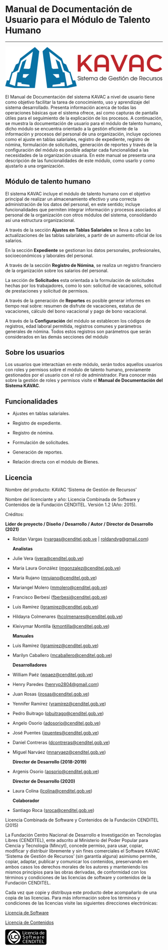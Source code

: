 # Manual de Documentación de Usuario para el Módulo de Talento Humano
*********************************************************************

![Screenshot](img/logokavac.png#imagen)

El Manual de Documentación del sistema KAVAC a nivel de usuario tiene como objetivo facilitar la tarea de conocimiento, uso y aprendizaje del sistema desarrollado. Presenta información acerca de todas las operaciones básicas que el sistema ofrece, así como capturas de pantalla útiles para el seguimiento de la explicación de los procesos. A continuación, se muestra la documentación de usuario para el módulo de talento humano, dicho módulo se encuentra orientado a la gestión eficiente de la información y procesos del personal de una organización, incluye opciones como el ajuste en tablas salariales, registro de expediente, registro de nómina, formulación de solicitudes, generación de reportes y través de la configuración del módulo es posible adaptar cada funcionalidad a las necesidades de la organización usuaria. En este manual se presenta una descripción de las funcionalidades de este módulo, como usarlo y como ajustarlo a una organización. 

## Módulo de talento humano

El sistema KAVAC incluye el módulo de talento humano con el objetivo principal de realizar un almacenamiento efectivo y una correcta administración de los datos del personal, en este sentido; incluye funcionalidades que permiten integrar información y procesos asociados al personal de la organización con otros módulos del sistema, consolidando así una estructura organizacional.  

A través de la sección **Ajustes en Tablas Salariales** se lleva a cabo las actualizaciones de las tablas salariales, a partir de un aumento oficial de los salarios.   

En la sección **Expediente** se gestionan los datos personales, profesionales, socioeconómicos y laborales del personal.

A través de la sección **Registro de Nómina**, se realiza un registro financiero de la organización sobre los salarios del personal.

La sección de **Solicitudes** esta orientada a la formulación de solicitudes hechas por los trabajadores, como lo son: solicitud de vacaciones, solicitud de prestaciones y solicitud de permisos.

A través de la generación de **Reportes** es posible generar informes en tiempo real sobre: resumen de disfrute de vacaciones, estatus de vacaciones, cálculo del bono vacacional y pago de bono vacacional.  

A través de la **Configuración** del módulo se establecen los códigos de registros, edad laboral permitida, registros comunes y parámetros generales de nómina.   Todos estos registros son parámetros que serán considerados en las demás secciones del módulo

## Sobre los usuarios

Los usuarios que interactúan en este módulo, serán todos aquellos usuarios con roles y permisos sobre el módulo de talento humano, previamente gestionados por el usuario con el rol de administrador. Para conocer más sobre la gestión de roles y permisos visite el **Manual de Documentación del Sistema KAVAC**.


## Funcionalidades

-	Ajustes en tablas salariales.

-  Registro de expediente. 

-  Registro de nómina.

-	Formulación de solicitudes.

-  Generación de reportes.   

-  Relación directa con el módulo de Bienes. 



## Licencia

Nombre del producto: KAVAC ‘Sistema de Gestión de Recursos’

   Nombre del licenciante y año: Licencia Combinada de Software y Contenidos de la Fundación CENDITEL. Versión 1.2 (Año: 2015).

   Créditos: 
   
   **Líder de proyecto / Diseño / Desarrollo / Autor / Director de Desarrollo (2021)**

- Roldan Vargas (rvargas@cenditel.gob.ve | roldandvg@gmail.com)

   **Analistas**

- Julie Vera (jvera@cenditel.gob.ve)
- María Laura González (mgonzalez@cenditel.gob.ve)
- María Rujano (mrujano@cenditel.gob.ve)
- Mariangel Molero (mmolero@cenditel.gob.ve)
- Francisco Berbesí (fberbesi@cenditel.gob.ve)
- Luis Ramírez (lgramirez@cenditel.gob.ve)
- Hildayra Colmenares (hcolmenares@cenditel.gob.ve)
- Kleivymar Montilla (kmontilla@cenditel.gob.ve)

   **Manuales**

- Luis Ramírez (lgramirez@cenditel.gob.ve)
- Marilyn Caballero (mcaballero@cenditel.gob.ve)

   **Desarrolladores**

- William Paéz (wpaez@cenditel.gob.ve)
- Henry Paredes (henryp2804@gmail.com)
- Juan Rosas (jrosas@cenditel.gob.ve)
- Yennifer Ramírez (yramirez@cenditel.gob.ve)
- Pedro Buitrago (pbuitrago@cenditel.gob.ve)
- Angelo Osorio (adosorio@cenditel.gob.ve)
- José Puentes (jpuentes@cenditel.gob.ve)
- Daniel Contreras (dcontreras@cenditel.gob.ve)
- Miguel Narváez (mnarvaez@cenditel.gob.ve)

   **Director de Desarrollo (2018-2019)**

- Argenis Osorio (aosorio@cenditel.gob.ve)
   
   **Director de Desarrollo (2020)**
   
- Laura Colina (lcolina@cenditel.gob.ve)

   **Colaborador**

- Santiago Roca (sroca@cenditel.gob.ve)


Licencia Combinada de Software y Contenidos de la Fundación CENDITEL (2015)  


La Fundación Centro Nacional de Desarrollo e Investigación en Tecnologías Libres (CENDITEL), ente adscrito al Ministerio del Poder Popular para  Ciencia y Tecnología (Mincyt), concede permiso, para usar, copiar, modificar y distribuir libremente y sin fines comerciales el Software KAVAC ‘Sistema de Gestión de Recursos’ (sin garantía alguna) asimismo permite, copiar, adaptar, publicar y comunicar los contenidos, preservando en ambos casos los derechos morales de los autores y manteniendo los mismos principios para las obras derivadas, de conformidad con los términos y condiciones de las licencias de software y contenidos de la Fundación CENDITEL.


Cada vez que copie y distribuya este producto debe acompañarlo de una copia de las licencias. Para más información sobre los términos y condiciones de las licencias visite las siguientes direcciones electrónicas:  


[Licencia de Software](http://conocimientolibre.cenditel.gob.ve/licencia-de-software-v-1-3/)

[Licencia de Contenidos](http://conocimientolibre.cenditel.gob.ve/licencias/)

![Screenshot](img/licencia.png)






